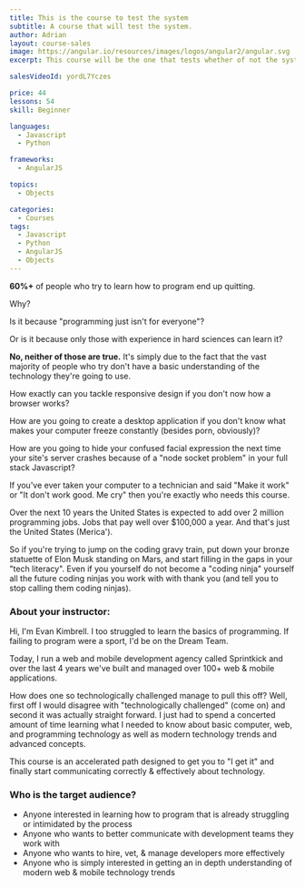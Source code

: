 ```yaml
---
title: This is the course to test the system
subtitle: A course that will test the system.
author: Adrian
layout: course-sales
image: https://angular.io/resources/images/logos/angular2/angular.svg
excerpt: This course will be the one that tests whether of not the system is going to work or not…

salesVideoId: yordL7Yczes

price: 44
lessons: 54
skill: Beginner

languages:
  - Javascript
  - Python

frameworks:
  - AngularJS

topics:
  - Objects

categories:
  - Courses
tags:
  - Javascript
  - Python
  - AngularJS
  - Objects
---
```


**60%+** of people who try to learn how to program end up quitting.

Why?

Is it because "programming just isn't for everyone"?

Or is it because only those with experience in hard sciences can learn it?

**No, neither of those are true.** It's simply due to the fact that the vast majority of people who try don't have a basic understanding of the technology they're going to use. 

How exactly can you tackle responsive design if you don't now how a browser works?

How are you going to create a desktop application if you don't know what makes your computer freeze constantly (besides porn, obviously)?

How are you going to hide your confused facial expression the next time your site's server crashes because of a "node socket problem" in your full stack Javascript?

If you've ever taken your computer to a technician and said "Make it work" or "It don't work good. Me cry" then you're exactly who needs this course.

Over the next 10 years the United States is expected to add over 2 million programming jobs. Jobs that pay well over $100,000 a year. And that's just the United States (Merica').

So if you're trying to jump on the coding gravy train, put down your bronze statuette of Elon Musk standing on Mars, and start filling in the gaps in your "tech literacy". Even if you yourself do not become a "coding ninja" yourself all the future coding ninjas you work with with thank you (and tell you to stop calling them coding ninjas).

### About your instructor:

Hi, I'm Evan Kimbrell. I too struggled to learn the basics of programming. If failing to program were a sport, I'd be on the Dream Team. 

Today, I run a web and mobile development agency called Sprintkick and over the last 4 years we've built and managed over 100+ web & mobile applications. 

How does one so technologically challenged manage to pull this off? Well, first off I would disagree with "technologically challenged" (come on) and second it was actually straight forward. I just had to spend a concerted amount of time learning what I needed to know about basic computer, web, and programming technology as well as modern technology trends and advanced concepts. 

This course is an accelerated path designed to get you to "I get it" and finally start communicating correctly & effectively about technology.

### Who is the target audience?
- Anyone interested in learning how to program that is already struggling or intimidated by the process
- Anyone who wants to better communicate with development teams they work with
- Anyone who wants to hire, vet, & manage developers more effectively
- Anyone who is simply interested in getting an in depth understanding of modern web & mobile technology trends
